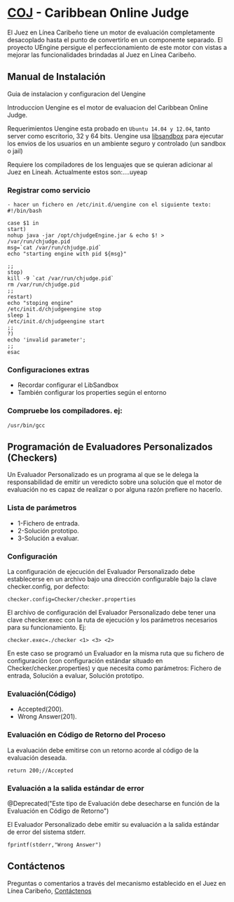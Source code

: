 [COJ](http://coj.uci.cu/) - Caribbean Online Judge
==================================================

El Juez en Línea Caribeño tiene un motor de evaluación completamente desacoplado hasta el punto de convertirlo en un componente separado. El proyecto UEngine persigue el perfeccionamiento de este motor con vistas a mejorar las funcionalidades brindadas al Juez en Línea Caribeño.

## Manual de Instalación

Guia de instalacion y configuracion del Uengine

Introduccion
Uengine es el motor de evaluacion del Caribbean Online Judge.

Requerimientos
Uengine esta probado en `Ubuntu 14.04 y 12.04`, tanto server como escritorio, 32 y 64 bits. Uengine usa [libsandbox](https://openjudge.net/Solution/Sandbox) para ejecutar los envios de los usuarios en un ambiente seguro y controlado (un sandbox o jail)

Requiere los compiladores de los lenguajes que se quieran adicionar al Juez en Lineah. Actualmente estos son:....uyeap

### Registrar como servicio

    - hacer un fichero en /etc/init.d/uengine con el siguiente texto:
    #!/bin/bash

    case $1 in
    start)
    nohup java -jar /opt/chjudgeEngine.jar & echo $! > /var/run/chjudge.pid
    msg=`cat /var/run/chjudge.pid`
    echo "starting engine with pid ${msg}"

    ;;
    stop)
    kill -9 `cat /var/run/chjudge.pid`
    rm /var/run/chjudge.pid
    ;;
    restart)
    echo "stoping engine"
    /etc/init.d/chjudgeengine stop
    sleep 1
    /etc/init.d/chjudgeengine start
    ;;
    ?)
    echo 'invalid parameter';
    ;;
    esac

### Configuraciones extras

* Recordar configurar el LibSandbox
* También configurar los properties según el entorno


### Compruebe los compiladores. ej:

	/usr/bin/gcc

## Programación de Evaluadores Personalizados (Checkers)

Un Evaluador Personalizado es un programa al que se le delega la responsabilidad de emitir un veredicto sobre una solución que el motor de evaluación no es capaz de realizar o por alguna razón prefiere no hacerlo.

### Lista de parámetros

* 1-Fichero de entrada.
* 2-Solución prototipo.
* 3-Solución a evaluar.

### Configuración

La configuración de ejecución del Evaluador Personalizado debe establecerse en un archivo bajo una dirección configurable bajo la clave checker.config, por defecto:

	checker.config=Checker/checker.properties
    
El archivo de configuración del Evaluador Personalizado debe tener una clave checker.exec con la ruta de ejecución y los parámetros necesarios para su funcionamiento. Ej:

	checker.exec=./checker <1> <3> <2>

En este caso se programó un Evaluador en la misma ruta que su fichero de configuración (con configuración estándar situado en Checker/checker.properties) y que necesita como parámetros: Fichero de entrada, Solución a evaluar, Solución prototipo.

### Evaluación(Código)

* Accepted(200).
* Wrong Answer(201).

### Evaluación en Código de Retorno del Proceso

La evaluación debe emitirse con un retorno acorde al código de la evaluación deseada.

	return 200;//Accepted

### Evaluación a la salida estándar de error 

@Deprecated("Este tipo de Evaluación debe desecharse en función de la Evaluación en Código de Retorno")

El Evaluador Personalizado debe emitir su evaluación a la salida estándar de error del sistema stderr.

	fprintf(stderr,"Wrong Answer")

## Contáctenos

Preguntas o comentarios a través del mecanismo establecido en el Juez en Línea Caribeño, [Contáctenos](http://coj.uci.cu/general/contact.xhtml)